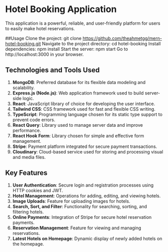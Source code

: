 # Hotel Booking Application

This application is a powerful, reliable, and user-friendly platform for users to easily make hotel reservations.

##Usage
Clone the project: git clone https://github.com/theahmetgg/mern-hotel-booking.git
Navigate to the project directory: cd hotel-booking
Install dependencies: npm install
Start the server: npm start
Go to http://localhost:3000 in your browser.

## Technologies and Tools Used

1. **MongoDB**: Preferred database for its flexible data modeling and scalability.
2. **Express.js (Node.js)**: Web application framework used to build server-side logic.
3. **React**: JavaScript library of choice for developing the user interface.
4. **Tailwind CSS**: CSS framework used for fast and flexible CSS writing.
5. **TypeScript**: Programming language chosen for its static type support to prevent code errors.
6. **React Query**: Library used to manage server data and improve performance.
7. **React Hook Form**: Library chosen for simple and effective form management.
8. **Stripe**: Payment platform integrated for secure payment transactions.
9. **Cloudinary**: Cloud-based service used for storing and processing visual and media files.

## Key Features

1. **User Authentication**: Secure login and registration processes using HTTP cookies and JWT.
2. **Hotel Management**: Operations for adding, editing, and viewing hotels.
3. **Image Uploads**: Feature for uploading images for hotels.
4. **Search, Sort, and Filter**: Functionality for searching, sorting, and filtering hotels.
5. **Online Payments**: Integration of Stripe for secure hotel reservation payments.
6. **Reservation Management**: Feature for viewing and managing reservations.
7. **Latest Hotels on Homepage**: Dynamic display of newly added hotels on the homepage.
